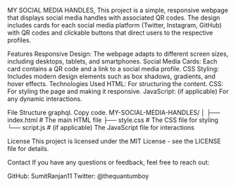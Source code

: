 MY SOCIAL MEDIA HANDLES,
This project is a simple, responsive webpage that displays social media handles with associated QR codes. The design includes cards for each social media platform (Twitter, Instagram, GitHub) with QR codes and clickable buttons that direct users to the respective profiles.

Features
Responsive Design: The webpage adapts to different screen sizes, including desktops, tablets, and smartphones.
Social Media Cards: Each card contains a QR code and a link to a social media profile.
CSS Styling: Includes modern design elements such as box shadows, gradients, and hover effects.
Technologies Used
HTML: For structuring the content.
CSS: For styling the page and making it responsive.
JavaScript: (if applicable) For any dynamic interactions.

File Structure
graphql.
Copy code.
MY-SOCIAL-MEDIA-HANDLES/
│
├── index.html      # The main HTML file
├── style.css       # The CSS file for styling
└── script.js       # (if applicable) The JavaScript file for interactions


License
This project is licensed under the MIT License - see the LICENSE file for details.

Contact
If you have any questions or feedback, feel free to reach out:

GitHub: SumitRanjan11
Twitter: @thequantumboy
